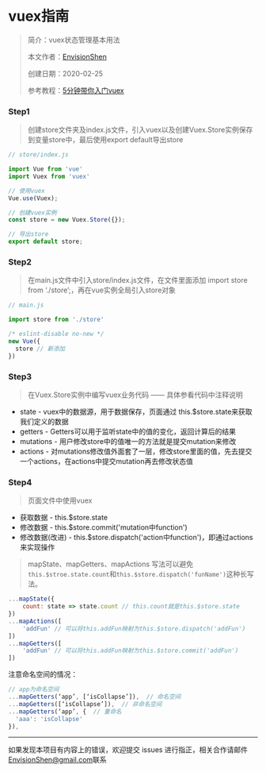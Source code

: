 # vuex指南

> 简介：vuex状态管理基本用法
>
> 本文作者：[EnvisionShen](https://github.com/MrEnvision)
>
> 创建日期：2020-02-25
>
> 参考教程：[5分钟带你入门vuex](https://baijiahao.baidu.com/s?id=1618794879569468435&wfr=spider&for=pc)



### Step1

> 创建store文件夹及index.js文件，引入vuex以及创建Vuex.Store实例保存到变量store中，最后使用export default导出store

```javascript
// store/index.js

import Vue from 'vue'
import Vuex from 'vuex'

// 使用vuex
Vue.use(Vuex);

// 创建vuex实例
const store = new Vuex.Store({});

// 导出store
export default store;
```

### Step2

> 在main.js文件中引入store/index.js文件，在文件里面添加 import store from ‘./store’;，再在vue实例全局引入store对象

```javascript
// main.js

import store from './store'

/* eslint-disable no-new */
new Vue({
  store // 新添加
})
```

### Step3

> 在Vuex.Store实例中编写vuex业务代码 —— 具体参看代码中注释说明

- state - vuex中的数据源，用于数据保存，页面通过 this.$store.state来获取我们定义的数据
- getters - Getters可以用于监听state中的值的变化，返回计算后的结果
- mutations - 用户修改store中的值唯一的方法就是提交mutation来修改
- actions - 对mutations修改值外面套了一层，修改store里面的值，先去提交一个actions，在actions中提交mutation再去修改状态值

### Step4

> 页面文件中使用vuex

- 获取数据 -  this.$store.state
- 修改数据 - this.$store.commit('mutation中function')
- 修改数据(改进) - this.$store.dispatch('action中function')，即通过actions来实现操作

> mapState、mapGetters、mapActions 写法可以避免`this.$stroe.state.count`和`this.$store.dispatch('funName')`这种长写法。

```javascript
...mapState({
	count: state => state.count // this.count就是this.$store.state
})
...mapActions([
	'addFun' // 可以将this.addFun映射为this.$store.dispatch('addFun')
])
...mapGetters([
	'addFun' // 可以将this.addFun映射为this.$store.commit('addFun')
])
```

注意命名空间的情况：

```js
// app为命名空间
...mapGetters(‘app’, [‘isCollapse’]),  // 命名空间
...mapGetters([‘isCollapse’]),  // 非命名空间
...mapGetters(‘app’, {  // 重命名
  'aaa': 'isCollapse'
}),
```





------

如果发现本项目有内容上的错误，欢迎提交 issues 进行指正，相关合作请邮件<a href="mailto:EnvisionShen@gmail.com">EnvisionShen@gmail.com</a>联系